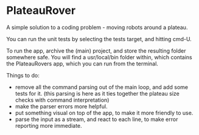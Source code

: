 PlateauRover
============

A simple solution to a coding problem - moving robots around a plateau.

You can run the unit tests by selecting the tests target, and hitting cmd-U.

To run the app, archive the (main) project, and store the resulting folder somewhere safe. You will find a usr/local/bin folder within, which contains the PlateauRovers app, which you can run from the terminal.

Things to do:
- remove all the command parsing out of the main loop, and add some tests for it. (this parsing is here as it ties together the plateau size checks with command interpretation)
- make the parser errors more helpful.
- put something visual on top of the app, to make it more friendly to use.
- parse the input as a stream, and react to each line, to make error reporting more immediate.
